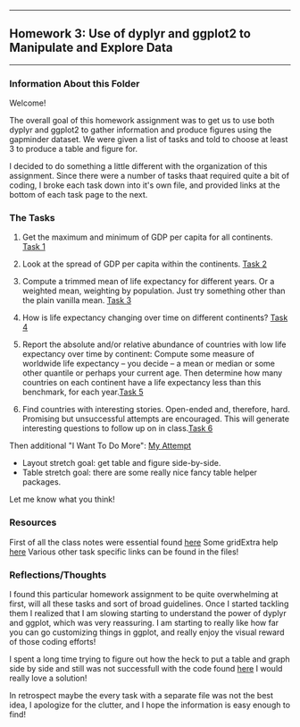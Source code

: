 ***
## Homework 3: Use of dyplyr and ggplot2 to Manipulate and Explore Data
***

### Information About this Folder


Welcome!

The overall goal of this homework assignment was to get us to use both dyplyr and ggplot2 to gather information and produce figures using the gapminder dataset. We were given a list of tasks and told to choose at least 3 to produce a table and figure for.

I decided to do something a little different with the organization of this assignment. Since there were a number of tasks thaat required quite a bit of coding, I broke each task down into it's own file, and provided links at the bottom of each task page to the next. 

### The Tasks

1. Get the maximum and minimum of GDP per capita for all continents. [Task 1](https://github.com/nicolehawe/STAT545-HW-Hawe-Nicole/blob/master/HW03/Task_1.md)

2. Look at the spread of GDP per capita within the continents. [Task 2](https://github.com/nicolehawe/STAT545-HW-Hawe-Nicole/blob/master/HW03/Task_2.md)

3. Compute a trimmed mean of life expectancy for different years. Or a weighted mean, weighting by population. Just try something other than the plain vanilla mean. [Task 3](https://github.com/nicolehawe/STAT545-HW-Hawe-Nicole/blob/master/HW03/Task_3.md)

4. How is life expectancy changing over time on different continents? [Task 4](https://github.com/nicolehawe/STAT545-HW-Hawe-Nicole/blob/master/HW03/Task_4.md)

5. Report the absolute and/or relative abundance of countries with low life expectancy over time by continent: Compute some measure of worldwide life expectancy – you decide – a mean or median or some other quantile or perhaps your current age. Then determine how many countries on each continent have a life expectancy less than this benchmark, for each year.[Task 5](https://github.com/nicolehawe/STAT545-HW-Hawe-Nicole/blob/master/HW03/Task_5.md)

6. Find countries with interesting stories. Open-ended and, therefore, hard. Promising but unsuccessful attempts are encouraged. This will generate interesting questions to follow up on in class.[Task 6](https://github.com/nicolehawe/STAT545-HW-Hawe-Nicole/blob/master/HW03/Task_6.md)

Then additional "I Want To Do More": [My Attempt](https://github.com/nicolehawe/STAT545-HW-Hawe-Nicole/blob/master/HW03/But_I_Want_To_Do_More.md)
- Layout stretch goal: get table and figure side-by-side. 
- Table stretch goal: there are some really nice fancy table helper packages.

Let me know what you think!

### Resources
First of all the class notes were essential found [here](http://stat545.com/syllabus.html)
Some gridExtra help [here](https://www.r-bloggers.com/extra-extra-get-your-gridextra/)
Various other task specific links can be found in the files!

### Reflections/Thoughts

I found this particular homework assignment to be quite overwhelming at first, will all these tasks and sort of broad guidelines. Once I started tackling them I realized that I am slowing starting to understand the power of dyplyr and ggplot, which was very reassuring. 
I am starting to really like how far you can go customizing things in ggplot, and really enjoy the visual reward of those coding efforts!

I spent a long time trying to figure out how the heck to put a table and graph side by side and still was not successfull with the code found [here](https://gist.github.com/jennybc/e9e9aba6ba18c72cec26) I would really love a solution!

In retrospect maybe the every task with a separate file was not the best idea, I apologize for the clutter, and I hope the information is easy enough to find!

